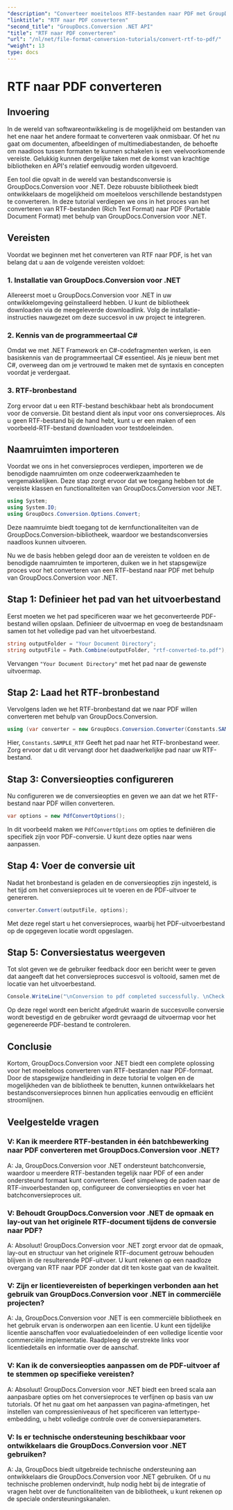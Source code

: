 ```yaml
---
"description": "Converteer moeiteloos RTF-bestanden naar PDF met GroupDocs.Conversion voor .NET. Volg onze stapsgewijze integratiehandleiding en ontketen de kracht van bestandsconversie."
"linktitle": "RTF naar PDF converteren"
"second_title": "GroupDocs.Conversion .NET API"
"title": "RTF naar PDF converteren"
"url": "/nl/net/file-format-conversion-tutorials/convert-rtf-to-pdf/"
"weight": 13
type: docs
---
```

# RTF naar PDF converteren

## Invoering

In de wereld van softwareontwikkeling is de mogelijkheid om bestanden van het ene naar het andere formaat te converteren vaak onmisbaar. Of het nu gaat om documenten, afbeeldingen of multimediabestanden, de behoefte om naadloos tussen formaten te kunnen schakelen is een veelvoorkomende vereiste. Gelukkig kunnen dergelijke taken met de komst van krachtige bibliotheken en API's relatief eenvoudig worden uitgevoerd.

Een tool die opvalt in de wereld van bestandsconversie is GroupDocs.Conversion voor .NET. Deze robuuste bibliotheek biedt ontwikkelaars de mogelijkheid om moeiteloos verschillende bestandstypen te converteren. In deze tutorial verdiepen we ons in het proces van het converteren van RTF-bestanden (Rich Text Format) naar PDF (Portable Document Format) met behulp van GroupDocs.Conversion voor .NET.

## Vereisten

Voordat we beginnen met het converteren van RTF naar PDF, is het van belang dat u aan de volgende vereisten voldoet:

### 1. Installatie van GroupDocs.Conversion voor .NET

Allereerst moet u GroupDocs.Conversion voor .NET in uw ontwikkelomgeving geïnstalleerd hebben. U kunt de bibliotheek downloaden via de meegeleverde downloadlink. Volg de installatie-instructies nauwgezet om deze succesvol in uw project te integreren.

### 2. Kennis van de programmeertaal C#

Omdat we met .NET Framework en C#-codefragmenten werken, is een basiskennis van de programmeertaal C# essentieel. Als je nieuw bent met C#, overweeg dan om je vertrouwd te maken met de syntaxis en concepten voordat je verdergaat.

### 3. RTF-bronbestand

Zorg ervoor dat u een RTF-bestand beschikbaar hebt als brondocument voor de conversie. Dit bestand dient als input voor ons conversieproces. Als u geen RTF-bestand bij de hand hebt, kunt u er een maken of een voorbeeld-RTF-bestand downloaden voor testdoeleinden.

## Naamruimten importeren

Voordat we ons in het conversieproces verdiepen, importeren we de benodigde naamruimten om onze codeerwerkzaamheden te vergemakkelijken. Deze stap zorgt ervoor dat we toegang hebben tot de vereiste klassen en functionaliteiten van GroupDocs.Conversion voor .NET.

```csharp
using System;
using System.IO;
using GroupDocs.Conversion.Options.Convert;
```

Deze naamruimte biedt toegang tot de kernfunctionaliteiten van de GroupDocs.Conversion-bibliotheek, waardoor we bestandsconversies naadloos kunnen uitvoeren.

Nu we de basis hebben gelegd door aan de vereisten te voldoen en de benodigde naamruimten te importeren, duiken we in het stapsgewijze proces voor het converteren van een RTF-bestand naar PDF met behulp van GroupDocs.Conversion voor .NET.

## Stap 1: Definieer het pad van het uitvoerbestand

Eerst moeten we het pad specificeren waar we het geconverteerde PDF-bestand willen opslaan. Definieer de uitvoermap en voeg de bestandsnaam samen tot het volledige pad van het uitvoerbestand.

```csharp
string outputFolder = "Your Document Directory";
string outputFile = Path.Combine(outputFolder, "rtf-converted-to.pdf");
```

Vervangen `"Your Document Directory"` met het pad naar de gewenste uitvoermap.

## Stap 2: Laad het RTF-bronbestand

Vervolgens laden we het RTF-bronbestand dat we naar PDF willen converteren met behulp van GroupDocs.Conversion.

```csharp
using (var converter = new GroupDocs.Conversion.Converter(Constants.SAMPLE_RTF))
```

Hier, `Constants.SAMPLE_RTF` Geeft het pad naar het RTF-bronbestand weer. Zorg ervoor dat u dit vervangt door het daadwerkelijke pad naar uw RTF-bestand.

## Stap 3: Conversieopties configureren

Nu configureren we de conversieopties en geven we aan dat we het RTF-bestand naar PDF willen converteren.

```csharp
var options = new PdfConvertOptions();
```

In dit voorbeeld maken we `PdfConvertOptions` om opties te definiëren die specifiek zijn voor PDF-conversie. U kunt deze opties naar wens aanpassen.

## Stap 4: Voer de conversie uit

Nadat het bronbestand is geladen en de conversieopties zijn ingesteld, is het tijd om het conversieproces uit te voeren en de PDF-uitvoer te genereren.

```csharp
converter.Convert(outputFile, options);
```

Met deze regel start u het conversieproces, waarbij het PDF-uitvoerbestand op de opgegeven locatie wordt opgeslagen.

## Stap 5: Conversiestatus weergeven

Tot slot geven we de gebruiker feedback door een bericht weer te geven dat aangeeft dat het conversieproces succesvol is voltooid, samen met de locatie van het uitvoerbestand.

```csharp
Console.WriteLine("\nConversion to pdf completed successfully. \nCheck output in {0}", outputFolder);
```

Op deze regel wordt een bericht afgedrukt waarin de succesvolle conversie wordt bevestigd en de gebruiker wordt gevraagd de uitvoermap voor het gegenereerde PDF-bestand te controleren.

## Conclusie

Kortom, GroupDocs.Conversion voor .NET biedt een complete oplossing voor het moeiteloos converteren van RTF-bestanden naar PDF-formaat. Door de stapsgewijze handleiding in deze tutorial te volgen en de mogelijkheden van de bibliotheek te benutten, kunnen ontwikkelaars het bestandsconversieproces binnen hun applicaties eenvoudig en efficiënt stroomlijnen.

## Veelgestelde vragen

### V: Kan ik meerdere RTF-bestanden in één batchbewerking naar PDF converteren met GroupDocs.Conversion voor .NET?

A: Ja, GroupDocs.Conversion voor .NET ondersteunt batchconversie, waardoor u meerdere RTF-bestanden tegelijk naar PDF of een ander ondersteund formaat kunt converteren. Geef simpelweg de paden naar de RTF-invoerbestanden op, configureer de conversieopties en voer het batchconversieproces uit.

### V: Behoudt GroupDocs.Conversion voor .NET de opmaak en lay-out van het originele RTF-document tijdens de conversie naar PDF?

A: Absoluut! GroupDocs.Conversion voor .NET zorgt ervoor dat de opmaak, lay-out en structuur van het originele RTF-document getrouw behouden blijven in de resulterende PDF-uitvoer. U kunt rekenen op een naadloze overgang van RTF naar PDF zonder dat dit ten koste gaat van de kwaliteit.

### V: Zijn er licentievereisten of beperkingen verbonden aan het gebruik van GroupDocs.Conversion voor .NET in commerciële projecten?

A: Ja, GroupDocs.Conversion voor .NET is een commerciële bibliotheek en het gebruik ervan is onderworpen aan een licentie. U kunt een tijdelijke licentie aanschaffen voor evaluatiedoeleinden of een volledige licentie voor commerciële implementatie. Raadpleeg de verstrekte links voor licentiedetails en informatie over de aanschaf.

### V: Kan ik de conversieopties aanpassen om de PDF-uitvoer af te stemmen op specifieke vereisten?

A: Absoluut! GroupDocs.Conversion voor .NET biedt een breed scala aan aanpasbare opties om het conversieproces te verfijnen op basis van uw tutorials. Of het nu gaat om het aanpassen van pagina-afmetingen, het instellen van compressieniveaus of het specificeren van lettertype-embedding, u hebt volledige controle over de conversieparameters.

### V: Is er technische ondersteuning beschikbaar voor ontwikkelaars die GroupDocs.Conversion voor .NET gebruiken?

A: Ja, GroupDocs biedt uitgebreide technische ondersteuning aan ontwikkelaars die GroupDocs.Conversion voor .NET gebruiken. Of u nu technische problemen ondervindt, hulp nodig hebt bij de integratie of vragen hebt over de functionaliteiten van de bibliotheek, u kunt rekenen op de speciale ondersteuningskanalen.